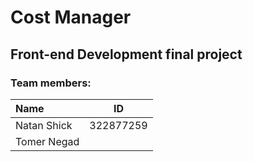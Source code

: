 # Cost Manager

## Front-end Development final project

### Team members:

| Name        | ID        |
|:------------|-----------|
| Natan Shick | 322877259 |
| Tomer Negad |           |